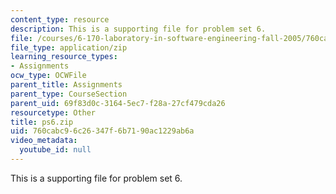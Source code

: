 ```yaml
---
content_type: resource
description: This is a supporting file for problem set 6.
file: /courses/6-170-laboratory-in-software-engineering-fall-2005/760cabc96c26347f6b7190ac1229ab6a_ps6.zip
file_type: application/zip
learning_resource_types:
- Assignments
ocw_type: OCWFile
parent_title: Assignments
parent_type: CourseSection
parent_uid: 69f83d0c-3164-5ec7-f28a-27cf479cda26
resourcetype: Other
title: ps6.zip
uid: 760cabc9-6c26-347f-6b71-90ac1229ab6a
video_metadata:
  youtube_id: null
---
```

This is a supporting file for problem set 6.

